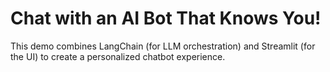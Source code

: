 # Chat with an AI Bot That Knows You!
This demo combines LangChain (for LLM orchestration) and Streamlit (for the UI) to create a personalized chatbot experience. 



